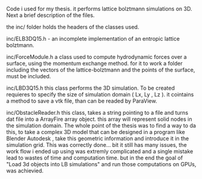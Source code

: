 

Code i used for my thesis. it performs lattice bolztmann simulations on 3D.
Next a brief description of the files.

the inc/ folder holds the headers of the classes used.

inc/ELB3DQ15.h  - an incomplete implementation of an entropic lattice bolztmann.

inc/ForceModule.h a class used to compute hydrodynamic forces over a surface, using the momentum exchange method. for it to work a folder including the vectors of the lattice-bolztmann and the points of the surface, must be included.


inc/LBD3Q15.h this class performs the 3D simulation. To be created requieres to specify the size of simulation domain ( Lx, Ly , Lz ). it cointains a method to save a vtk file, than can be readed by ParaView.

inc/ObstacleReader.h  this class, takes a string pointing to a file and  turns dat file into a ArrayFire array object. this array will represent solid nodes in the simulation domain. The whole point of the thesis was to find a way to da this, to take a complex 3D model that can be designed in a program like Blender Autodesk , take this geometric information and introduce it in the simulation grid. This was correctly done... bit it still has many issues, the work flow i ended up using was extremly complicated and a single mistake lead to wastes of time and computation time. but in the end the goal of "Load 3d objects into LB simulations" and run those computations on GPUs, was achievied.

